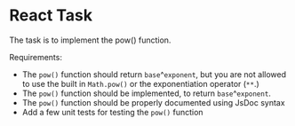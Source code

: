 # React Task

The task is to implement the pow() function.

Requirements:
 - The `pow()` function should return `base`^`exponent`, but you are not allowed to use the built in `Math.pow()` or the exponentiation operator (`**`.)
 - The `pow()` function should be implemented, to return `base`^`exponent`.
 - The `pow()` function should be properly documented using JsDoc syntax
 - Add a few unit tests for testing the `pow()` function